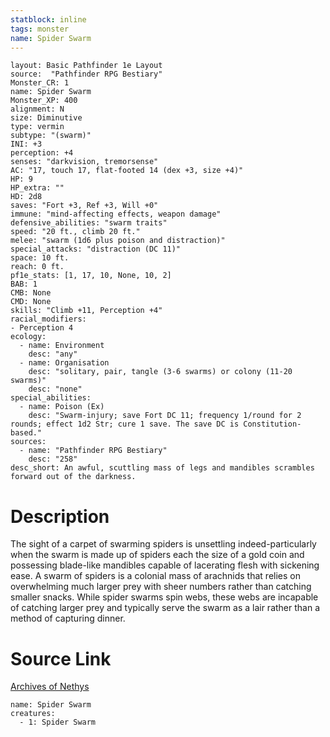 ```yaml
---
statblock: inline
tags: monster
name: Spider Swarm
---
```

```statblock
layout: Basic Pathfinder 1e Layout
source:  "Pathfinder RPG Bestiary"
Monster_CR: 1
name: Spider Swarm
Monster_XP: 400
alignment: N
size: Diminutive
type: vermin
subtype: "(swarm)"
INI: +3
perception: +4
senses: "darkvision, tremorsense"
AC: "17, touch 17, flat-footed 14 (dex +3, size +4)"
HP: 9
HP_extra: ""
HD: 2d8
saves: "Fort +3, Ref +3, Will +0"
immune: "mind-affecting effects, weapon damage"
defensive_abilities: "swarm traits"
speed: "20 ft., climb 20 ft."
melee: "swarm (1d6 plus poison and distraction)"
special_attacks: "distraction (DC 11)"
space: 10 ft.
reach: 0 ft.
pf1e_stats: [1, 17, 10, None, 10, 2]
BAB: 1
CMB: None
CMD: None
skills: "Climb +11, Perception +4"
racial_modifiers:
- Perception 4
ecology:
  - name: Environment
    desc: "any"
  - name: Organisation
    desc: "solitary, pair, tangle (3-6 swarms) or colony (11-20 swarms)"
    desc: "none"
special_abilities:
  - name: Poison (Ex)
    desc: "Swarm-injury; save Fort DC 11; frequency 1/round for 2 rounds; effect 1d2 Str; cure 1 save. The save DC is Constitution-based."
sources:
  - name: "Pathfinder RPG Bestiary"
    desc: "258"
desc_short: An awful, scuttling mass of legs and mandibles scrambles forward out of the darkness.
```
# Description
The sight of a carpet of swarming spiders is unsettling indeed-particularly when the swarm is made up of spiders each the size of a gold coin and possessing blade-like mandibles capable of lacerating flesh with sickening ease. A swarm of spiders is a colonial mass of arachnids that relies on overwhelming much larger prey with sheer numbers rather than catching smaller snacks. While spider swarms spin webs, these webs are incapable of catching larger prey and typically serve the swarm as a lair rather than a method of capturing dinner.
# Source Link
[Archives of Nethys](https://aonprd.com/MonsterDisplay.aspx?ItemName=Spider%20Swarm)
```encounter-table
name: Spider Swarm
creatures:
  - 1: Spider Swarm
```

